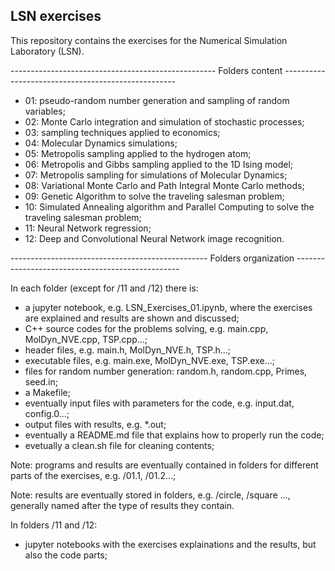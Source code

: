 ## LSN exercises

This repository contains the exercises for the Numerical Simulation Laboratory (LSN).


--------------------------------------------------- Folders content ---------------------------------------------------

* 01: pseudo-random number generation and sampling of random variables;
* 02: Monte Carlo integration and simulation of stochastic processes;
* 03: sampling techniques applied to economics;
* 04: Molecular Dynamics simulations;
* 05: Metropolis sampling applied to the hydrogen atom;
* 06: Metropolis and Gibbs sampling applied to the 1D Ising model;
* 07: Metropolis sampling for simulations of Molecular Dynamics;
* 08: Variational Monte Carlo and Path Integral Monte Carlo methods;
* 09: Genetic Algorithm to solve the traveling salesman problem;
* 10: Simulated Annealing algorithm and Parallel Computing to solve the traveling salesman problem;
* 11: Neural Network regression;
* 12: Deep and Convolutional Neural Network image recognition.


------------------------------------------------- Folders organization -------------------------------------------------

In each folder (except for /11 and /12) there is:
* a jupyter notebook, e.g. LSN_Exercises_01.ipynb, where the exercises are explained and results are shown and discussed;
* C++ source codes for the problems solving, e.g. main.cpp, MolDyn_NVE.cpp, TSP.cpp...;
* header files, e.g. main.h, MolDyn_NVE.h, TSP.h...;
* executable files, e.g. main.exe, MolDyn_NVE.exe, TSP.exe...;
* files for random number generation: random.h, random.cpp, Primes, seed.in;
* a Makefile;
* eventually input files with parameters for the code, e.g. input.dat, config.0...;
* output files with results, e.g. *.out;
* eventually a README.md file that explains how to properly run the code;
* evetually a clean.sh file for cleaning contents;

Note: programs and results are eventually contained in folders for different parts of the exercises, e.g. /01.1, /01.2...;

Note: results are eventually stored in folders, e.g. /circle, /square ..., generally named after the type of results they contain.

In folders /11 and /12:
* jupyter notebooks with the exercises explainations and the results, but also the code parts;
